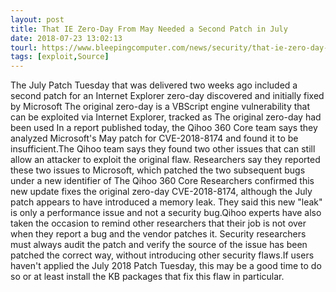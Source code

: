```yaml
---
layout: post
title: That IE Zero-Day From May Needed a Second Patch in July
date: 2018-07-23 13:02:13
tourl: https://www.bleepingcomputer.com/news/security/that-ie-zero-day-from-may-needed-a-second-patch-in-july/
tags: [exploit,Source]
---
```

The July Patch Tuesday that was delivered two weeks ago included a second patch for an Internet Explorer zero-day discovered and initially fixed by Microsoft The original zero-day is a VBScript engine vulnerability that can be exploited via Internet Explorer, tracked as The original zero-day had been used In a report published today, the Qihoo 360 Core team says they analyzed Microsoft's May patch for CVE-2018-8174 and found it to be insufficient.The Qihoo team says they found two other issues that can still allow an attacker to exploit the original flaw. Researchers say they reported these two issues to Microsoft, which patched the two subsequent bugs under a new identifier of The Qihoo 360 Core Researchers confirmed this new update fixes the original zero-day CVE-2018-8174, although the July patch appears to have introduced a memory leak. They said this new "leak" is only a performance issue and not a security bug.Qihoo experts have also taken the occasion to remind other researchers that their job is not over when they report a bug and the vendor patches it. Security researchers must always audit the patch and verify the source of the issue has been patched the correct way, without introducing other security flaws.If users haven't applied the July 2018 Patch Tuesday, this may be a good time to do so or at least install the KB packages that fix this flaw in particular.